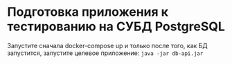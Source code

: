 # Подготовка приложения к тестированию на СУБД PostgreSQL

Запустите сначала docker-compose up и только после того, как БД запустится, запустите целевое приложение: ```java -jar db-api.jar```
